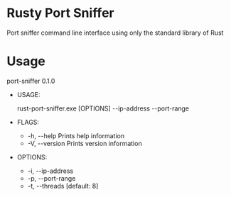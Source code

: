 # Rusty Port Sniffer
Port sniffer command line interface using only the standard library of Rust

# Usage
port-sniffer 0.1.0

* USAGE:

    rust-port-sniffer.exe [OPTIONS] --ip-address <ip-address> --port-range <port-range>

* FLAGS:

    * -h, --help       Prints help information
    * -V, --version    Prints version information

* OPTIONS:

    * -i, --ip-address <ip-address>
    * -p, --port-range <port-range>
    * -t, --threads <threads>           [default: 8]